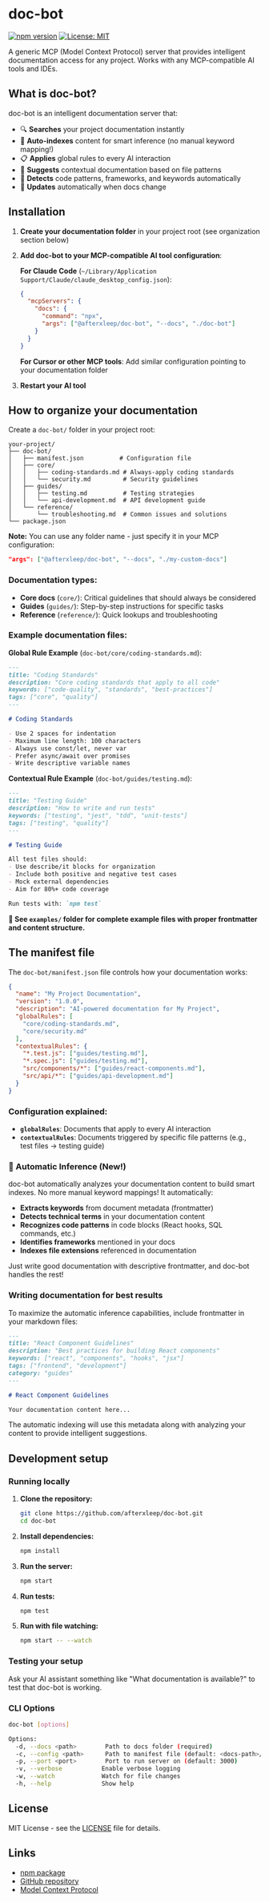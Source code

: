 # doc-bot

[![npm version](https://img.shields.io/npm/v/@afterxleep/doc-bot)](https://www.npmjs.com/package/@afterxleep/doc-bot)
[![License: MIT](https://img.shields.io/badge/License-MIT-yellow.svg)](https://opensource.org/licenses/MIT)

A generic MCP (Model Context Protocol) server that provides intelligent documentation access for any project. Works with any MCP-compatible AI tools and IDEs.

## What is doc-bot?

doc-bot is an intelligent documentation server that:
- 🔍 **Searches** your project documentation instantly
- 🧠 **Auto-indexes** content for smart inference (no manual keyword mapping!)
- 📋 **Applies** global rules to every AI interaction
- 🎯 **Suggests** contextual documentation based on file patterns
- 🤖 **Detects** code patterns, frameworks, and keywords automatically
- 🔄 **Updates** automatically when docs change

## Installation

1. **Create your documentation folder** in your project root (see organization section below)

2. **Add doc-bot to your MCP-compatible AI tool configuration**:

   **For Claude Code** (`~/Library/Application Support/Claude/claude_desktop_config.json`):
   ```json
   {
     "mcpServers": {
       "docs": {
         "command": "npx",
         "args": ["@afterxleep/doc-bot", "--docs", "./doc-bot"]
       }
     }
   }
   ```

   **For Cursor or other MCP tools**: Add similar configuration pointing to your documentation folder

3. **Restart your AI tool**

## How to organize your documentation

Create a `doc-bot/` folder in your project root:

```
your-project/
├── doc-bot/
│   ├── manifest.json          # Configuration file
│   ├── core/
│   │   ├── coding-standards.md # Always-apply coding standards
│   │   └── security.md         # Security guidelines
│   ├── guides/
│   │   ├── testing.md          # Testing strategies
│   │   └── api-development.md  # API development guide
│   └── reference/
│       └── troubleshooting.md  # Common issues and solutions
└── package.json
```

**Note:** You can use any folder name - just specify it in your MCP configuration:
```json
"args": ["@afterxleep/doc-bot", "--docs", "./my-custom-docs"]
```

### Documentation types:

- **Core docs** (`core/`): Critical guidelines that should always be considered
- **Guides** (`guides/`): Step-by-step instructions for specific tasks
- **Reference** (`reference/`): Quick lookups and troubleshooting

### Example documentation files:

**Global Rule Example** (`doc-bot/core/coding-standards.md`):
```markdown
---
title: "Coding Standards"
description: "Core coding standards that apply to all code"
keywords: ["code-quality", "standards", "best-practices"]
tags: ["core", "quality"]
---

# Coding Standards

- Use 2 spaces for indentation
- Maximum line length: 100 characters
- Always use const/let, never var
- Prefer async/await over promises
- Write descriptive variable names
```

**Contextual Rule Example** (`doc-bot/guides/testing.md`):
```markdown
---
title: "Testing Guide"
description: "How to write and run tests"
keywords: ["testing", "jest", "tdd", "unit-tests"]
tags: ["testing", "quality"]
---

# Testing Guide

All test files should:
- Use describe/it blocks for organization
- Include both positive and negative test cases
- Mock external dependencies
- Aim for 80%+ code coverage

Run tests with: `npm test`
```

**👀 See `examples/` folder for complete example files with proper frontmatter and content structure.**

## The manifest file

The `doc-bot/manifest.json` file controls how your documentation works:

```json
{
  "name": "My Project Documentation",
  "version": "1.0.0",
  "description": "AI-powered documentation for My Project",
  "globalRules": [
    "core/coding-standards.md",
    "core/security.md"
  ],
  "contextualRules": {
    "*.test.js": ["guides/testing.md"],
    "*.spec.js": ["guides/testing.md"],
    "src/components/*": ["guides/react-components.md"],
    "src/api/*": ["guides/api-development.md"]
  }
}
```

### Configuration explained:

- **`globalRules`**: Documents that apply to every AI interaction
- **`contextualRules`**: Documents triggered by specific file patterns (e.g., test files → testing guide)

### 🎯 Automatic Inference (New!)

doc-bot automatically analyzes your documentation content to build smart indexes. No more manual keyword mappings! It automatically:

- **Extracts keywords** from document metadata (frontmatter)
- **Detects technical terms** in your documentation content
- **Recognizes code patterns** in code blocks (React hooks, SQL commands, etc.)
- **Identifies frameworks** mentioned in your docs
- **Indexes file extensions** referenced in documentation

Just write good documentation with descriptive frontmatter, and doc-bot handles the rest!

### Writing documentation for best results

To maximize the automatic inference capabilities, include frontmatter in your markdown files:

```markdown
---
title: "React Component Guidelines"
description: "Best practices for building React components"
keywords: ["react", "components", "hooks", "jsx"]
tags: ["frontend", "development"]
category: "guides"
---

# React Component Guidelines

Your documentation content here...
```

The automatic indexing will use this metadata along with analyzing your content to provide intelligent suggestions.

## Development setup

### Running locally

1. **Clone the repository:**
   ```bash
   git clone https://github.com/afterxleep/doc-bot.git
   cd doc-bot
   ```

2. **Install dependencies:**
   ```bash
   npm install
   ```

3. **Run the server:**
   ```bash
   npm start
   ```

4. **Run tests:**
   ```bash
   npm test
   ```

5. **Run with file watching:**
   ```bash
   npm start -- --watch
   ```

### Testing your setup

Ask your AI assistant something like "What documentation is available?" to test that doc-bot is working.

### CLI Options

```bash
doc-bot [options]

Options:
  -d, --docs <path>        Path to docs folder (required)
  -c, --config <path>      Path to manifest file (default: <docs-path>/manifest.json)
  -p, --port <port>        Port to run server on (default: 3000)
  -v, --verbose           Enable verbose logging
  -w, --watch             Watch for file changes
  -h, --help              Show help
```

## License

MIT License - see the [LICENSE](LICENSE) file for details.

## Links

- [npm package](https://www.npmjs.com/package/@afterxleep/doc-bot)
- [GitHub repository](https://github.com/afterxleep/doc-bot)
- [Model Context Protocol](https://github.com/modelcontextprotocol/specification)